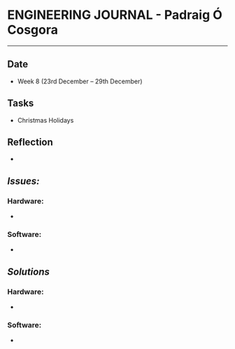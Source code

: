 
# **ENGINEERING JOURNAL - Padraig Ó Cosgora**
----------------------------------------------------------------------

## **Date**
-	Week 8 (23rd December – 29th December)

## **Tasks**
- Christmas Holidays

## **Reflection**
-

## **_Issues:_**

### **Hardware:**
-	

### **Software:**
-	

## **_Solutions_**

### **Hardware:**
-	


### **Software:**
-	
